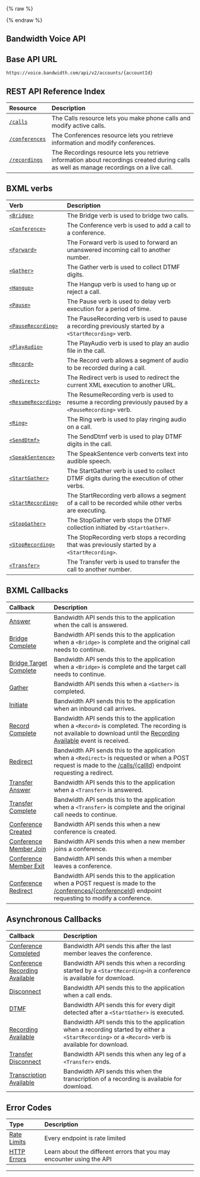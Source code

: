 {% raw %}
<section class="voiceAbout">
{% endraw %}

# Bandwidth Voice API

## Base API URL
`https://voice.bandwidth.com/api/v2/accounts/{accountId}`

## REST API Reference Index

| Resource                                          | Description                                                                       |
|:--------------------------------------------------|:----------------------------------------------------------------------------------|
| [`/calls`](methods/calls/about.md)                | The Calls resource lets you make phone calls and modify active calls.             |
| [`/conferences`](methods/conferences/about.md)    | The Conferences resource lets you retrieve information and modify conferences.    |
| [`/recordings`](methods/recordings/about.md)      | The Recordings resource lets you retrieve information about recordings created during calls as well as manage recordings on a live call. |


## BXML verbs

| Verb                                                 | Description                                                                                           |
|:-----------------------------------------------------|:------------------------------------------------------------------------------------------------------|
| [`<Bridge>`](bxml/verbs/bridge.md)                   | The Bridge verb is used to bridge two calls.                                                          |
| [`<Conference>`](bxml/verbs/conference.md)           | The Conference verb is used to add a call to a conference.                                            |
| [`<Forward>`](bxml/verbs/forward.md)                 | The Forward verb is used to forward an unanswered incoming call to another number.                    |
| [`<Gather>`](bxml/verbs/gather.md)                   | The Gather verb is used to collect DTMF digits.                                                       |
| [`<Hangup>`](bxml/verbs/hangup.md)                   | The Hangup verb is used to hang up or reject a call.                                                  |
| [`<Pause>`](bxml/verbs/pause.md)                     | The Pause verb is used to delay verb execution for a period of time.                                  |
| [`<PauseRecording>`](bxml/verbs/pauseRecording.md)   | The PauseRecording verb is used to pause a recording previously started by a `<StartRecording>` verb. |
| [`<PlayAudio>`](bxml/verbs/playAudio.md)             | The PlayAudio verb is used to play an audio file in the call.                                         |
| [`<Record>`](bxml/verbs/record.md)                   | The Record verb allows a segment of audio to be recorded during a call.                               |
| [`<Redirect>`](bxml/verbs/redirect.md)               | The Redirect verb is used to redirect the current XML execution to another URL.                       |
| [`<ResumeRecording>`](bxml/verbs/resumeRecording.md) | The ResumeRecording verb is used to resume a recording previously paused by a `<PauseRecording>` verb.|
| [`<Ring>`](bxml/verbs/ring.md)                       | The Ring verb is used to play ringing audio on a call.                                                |
| [`<SendDtmf>`](bxml/verbs/sendDtmf.md)               | The SendDtmf verb is used to play DTMF digits in the call.                                            |
| [`<SpeakSentence>`](bxml/verbs/speakSentence.md)     | The SpeakSentence verb converts text into audible speech.                                             |
| [`<StartGather>`](bxml/verbs/startGather.md)         | The StartGather verb is used to collect DTMF digits during the execution of other verbs. |
| [`<StartRecording>`](bxml/verbs/startRecording.md)   | The StartRecording verb allows a segment of a call to be recorded while other verbs are executing.    |
| [`<StopGather>`](bxml/verbs/stopGather.md)           | The StopGather verb stops the DTMF collection initiated by `<StartGather>`. |
| [`<StopRecording>`](bxml/verbs/stopRecording.md)     | The StopRecording verb stops a recording that was previously started by a `<StartRecording>`.         |
| [`<Transfer>`](bxml/verbs/transfer.md)               | The Transfer verb is used to transfer the call to another number.                                     |

## BXML Callbacks

| Callback                                                         | Description                                                                                                                                                                                     |
|:-----------------------------------------------------------------|:------------------------------------------------------------------------------------------------------------------------------------------------------------------------------------------------|
| [Answer](bxml/callbacks/answer.md)                               | Bandwidth API sends this to the application when the call is answered. |
| [Bridge Complete](bxml/callbacks/bridgeComplete.md)              | Bandwidth API sends this to the application when a `<Bridge>` is complete and the original call needs to continue.                                                                              |
| [Bridge Target Complete](bxml/callbacks/bridgeTargetComplete.md) | Bandwidth API sends this to the application when a `<Bridge>` is complete and the target call needs to continue.                                                                                |
| [Gather](bxml/callbacks/gather.md)                               | Bandwidth API sends this when a `<Gather>` is completed.                                                                                                                                        |
| [Initiate](bxml/callbacks/initiate.md)                           | Bandwidth API sends this to the application when an inbound call arrives. |
| [Record Complete](bxml/callbacks/recordComplete.md)              | Bandwidth API sends this to the application when a `<Record>` is completed. The recording is not available to download until the [Recording Available](bxml/callbacks/recordingAvailable.md) event is received. |
| [Redirect](bxml/callbacks/redirect.md)                           | Bandwidth API sends this to the application when a `<Redirect>` is requested or when a POST request is made to the [/calls/{callId}](methods/calls/postCallsCallId.md) endpoint requesting a redirect. |
| [Transfer Answer](bxml/callbacks/transferAnswer.md)              | Bandwidth API sends this to the application when a `<Transfer>` is answered. |
| [Transfer Complete](bxml/callbacks/transferComplete.md)          | Bandwidth API sends this to the application when a `<Transfer>` is complete and the original call needs to continue. |
| [Conference Created](bxml/callbacks/conferenceCreated.md)        | Bandwidth API sends this when a new conference is created.                                                                                                                                      |
| [Conference Member Join](bxml/callbacks/conferenceMemberJoin.md) | Bandwidth API sends this when a new member joins a conference.                                                                                                                                  |
| [Conference Member Exit](bxml/callbacks/conferenceMemberExit.md) | Bandwidth API sends this when a member leaves a conference.                                                                                                                                     |
| [Conference Redirect](bxml/callbacks/conferenceRedirect.md)      | Bandwidth API sends this to the application when a POST request is made to the [/conferences/{conferenceId}](methods/conferences/postConferencesConferenceId.md) endpoint requesting to modify a conference. |

## Asynchronous Callbacks
| Callback                                                            | Description                                                                                                                      |
|:--------------------------------------------------------------------|:---------------------------------------------------------------------------------------------------------------------------------|
| [Conference Completed](bxml/callbacks/conferenceCompleted.md)       | Bandwidth API sends this after the last member leaves the conference. |
| [Conference Recording Available](bxml/callbacks/conferenceRecordingAvailable.md) | Bandwidth API sends this when a recording started by a `<StartRecording>`in a conference is available for download. |
| [Disconnect](bxml/callbacks/disconnect.md)                          | Bandwidth API sends this to the application when a call ends. |
| [DTMF](bxml/callbacks/dtmf.md)                                      | Bandwidth API sends this for every digit detected after a `<StartGather>` is executed. |
| [Recording Available](bxml/callbacks/recordingAvailable.md)         | Bandwidth API sends this to the application when a recording started by either a `<StartRecording>` or a `<Record>` verb is available for download. |
| [Transfer Disconnect](bxml/callbacks/transferDisconnect.md)         | Bandwidth API sends this when any leg of a `<Transfer>` ends.                                                                    |
| [Transcription Available](bxml/callbacks/transcriptionAvailable.md) | Bandwidth API sends this when the transcription of a recording is available for download.                                        |

## Error Codes
| Type                         | Description                                                           |
|:-----------------------------|:----------------------------------------------------------------------|
| [Rate Limits](rateLimits.md) | Every endpoint is rate limited                                        |
| [HTTP Errors](errors.md)     | Learn about the different errors that you may encounter using the API |

---
